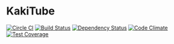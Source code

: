 # KakiTube

[![Circle CI](https://circleci.com/gh/AmirolAhmad/kakitube.svg?style=svg)](https://circleci.com/gh/AmirolAhmad/kakitube)
[![Build Status](https://travis-ci.org/AmirolAhmad/kakitube.svg?branch=master)](https://travis-ci.org/AmirolAhmad/kakitube)
[![Dependency Status](https://gemnasium.com/AmirolAhmad/kakitube.svg)](https://gemnasium.com/AmirolAhmad/kakitube)
[![Code Climate](https://codeclimate.com/github/AmirolAhmad/kakitube/badges/gpa.svg)](https://codeclimate.com/github/AmirolAhmad/kakitube)
[![Test Coverage](https://codeclimate.com/github/AmirolAhmad/kakitube/badges/coverage.svg)](https://codeclimate.com/github/AmirolAhmad/kakitube)